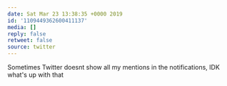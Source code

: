 ```yaml
---
date: Sat Mar 23 13:38:35 +0000 2019
id: '1109449362600411137'
media: []
reply: false
retweet: false
source: twitter
---
```


Sometimes Twitter doesnt show all my mentions in the notifications, IDK what's up with that